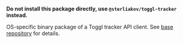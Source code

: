 **Do not install this package directly, use `@sterliakov/toggl-tracker` instead.**

OS-specific binary package of a Toggl tracker API client.
See [base repository](https://github.com/sterliakov/toggl) for details.
